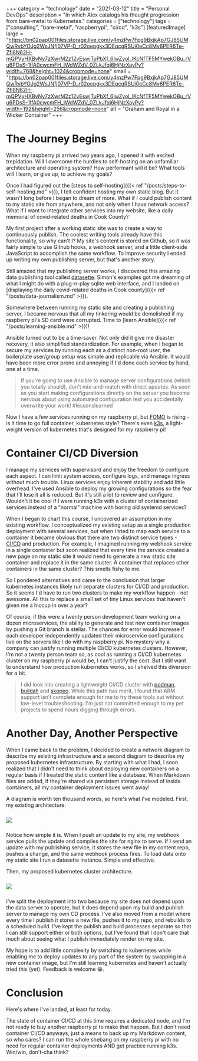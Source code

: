 +++
category = "technology"
date = "2021-03-12"
title = "Personal DevOps"
description = "In which Alex catalogs his thought progression from bare-metal to Kubernetes."
categories = ["technology"]
tags = ["consulting", "bare-metal", "raspberrypi", "ci/cd", "k3s"]
[featuredImage]
  large = "https://bn02pap001files.storage.live.com/y4mzPw7Fpg9BxjkAp7GJ85UMQwRvbYOJg2WsJNfj07VP-D_r02oepgkx3DEqcgRSUi0eCc8Mv6PER6Te-Zfl8N62H-mQPVyHXBvNy7zXwrM2z12vEswjTuPbXf_6IwZyoI_lKcNfTF5MYwekOBu_rVu6PDsS-1lfA0cwcmFH_lWdWZdV_0ZLkJfqj6HjNzXayPy?width=768&height=1024&cropmode=none"
  small = "https://bn02pap001files.storage.live.com/y4mzPw7Fpg9BxjkAp7GJ85UMQwRvbYOJg2WsJNfj07VP-D_r02oepgkx3DEqcgRSUi0eCc8Mv6PER6Te-Zfl8N62H-mQPVyHXBvNy7zXwrM2z12vEswjTuPbXf_6IwZyoI_lKcNfTF5MYwekOBu_rVu6PDsS-1lfA0cwcmFH_lWdWZdV_0ZLkJfqj6HjNzXayPy?width=192&height=256&cropmode=none"
  alt   = "Graham and Royal in a Wicker Container"
+++
# The Journey Begins

When my raspberry pi arrived two years ago, I opened it with excited trepidation. Will I overcome the hurdles to self-hosting on an unfamiliar architecture and operating system? How performant will it be? What tools will I learn, or give up, to achieve my goals?

Once I had figured out the [steps to self-hosting]({{< ref "/posts/steps-to-self-hosting.md" >}}), I felt confident hosting my own static blog. But it wasn't long before I began to dream of more. What if I could publish content to my static site from anywhere, and not only when I have network access? What if I want to integrate other services into my website, like a daily memorial of covid-related deaths in Cook County?

My first project after a working static site was to create a way to continuously publish. The coolest writing tools already have this functionality, so why can't I? My site's content is stored on Github, so it was fairly simple to use Github hooks, a webhook server, and a little client-side JavaScript to accomplish the same workflow. To improve security I ended up writing my own publishing server, but that's another story.

Still amazed that my publishing server works, I discovered this amazing data publishing tool called [datasette](https://github.com/simonw/datasette). Simon's examples got me dreaming of what I might do with a plug-n-play sqlite web interface, and I landed on [displaying the daily covid-related deaths in Cook county]({{< ref "/posts/data-journalism.md" >}}).

Somewhere between running my static site and creating a publishing server, I became nervous that all my tinkering would be demolished if my raspberry pi's SD card were corrupted. Time to [learn Ansible]({{< ref "/posts/learning-ansible.md" >}})!

Ansible turned out to be a time-saver. Not only did it give me disaster recovery, it also simplified standardization. For example, when I began to secure my services by running each as a distinct non-root user, the boilerplate user/group setup was simple and replicable via Ansible. It would have been more error prone and annoying if I'd done each service by hand, one at a time.

> If you're going to use Ansible to manage server configurations (which you totally should), don't mix-and-match with direct updates. As soon as you start making configurations directly on the server you become nervous about using automated configuration lest you accidentally overwrite your work! #lessonslearned

Now I have a few services running on my raspberry pi, but <acronym title="Fear Of Missing Out">FOMO</acronym> is rising - is it time to go full container, kubernetes style? There's even [k3s](https://k3s.io/), a light-weight version of kubernetes that's designed for my raspberry pi!

# Container CI/CD Diversion

I manage my services with supervisord and enjoy the freedom to configure each aspect. I can limit system access, configure logs, and manage ingress without much trouble. Linux services enjoy inherent stability and add little overhead. I've used Ansible to deploy my growing configurations so the fear that I'll lose it all is reduced. But it's still a lot to review and configure. Wouldn't it be cool if I were running k3s with a cluster of containerized services instead of a "normal" machine with boring old systemd services?

When I began to chart this course, I uncovered an assumption in my existing workflow. I conceptualized my existing setup as a single production deployment with several services, but when I tried to map each service to a container it became obvious that there are two distinct service types - <acronym title="Continuous Integration / Continuous Deployment">CI/CD</acronym> and production. For example, I imagined running my webhook service in a single container but soon realized that every time the service created a new page on my static site it would need to generate a new static site container and replace it in the same cluster. A container that replaces other containers in the same cluster? This smells fishy to me.

So I pondered alternatives and came to the conclusion that larger kubernetes instances likely run separate clusters for CI/CD and production. So it seems I'd have to run two clusters to make my workflow happen - not awesome. All this to replace a small set of tiny Linux services that haven't given me a hiccup in over a year?

Of course, if this were a twenty person development team working on a dozen microservices, the ability to generate and test new container images by pushing a Git branch is stellar. The chances for error would increase if each developer independently updated their microservice configurations live on the servers like I do with my raspberry pi. No mystery why a company can justify running multiple CI/CD kubernetes clusters. However, I'm not a twenty person team so, as cool as running a CI/CD kubernetes cluster on my raspberry pi would be, I can't justify the cost. But I still want to understand how production kubernetes works, so I shelved this diversion for a bit.

> I did look into creating a lightweight CI/CD cluster with [podman](https://podman.io/), [buildah](https://buildah.io/) and [skopeo](https://github.com/containers/skopeo). While this path has merit, I found that ARM support isn't complete enough for me to try these tools out without low-level troubleshooting. I'm just not committed enough to my pet projects to spend hours digging through errors.

# Another Day, Another Perspective

When I came back to the problem, I decided to create a network diagram to describe my existing infrastructure and a second diagram to describe my proposed kubernetes infrastructure. By starting with what I had, I soon realized that I didn't need to think about deploying new containers on a regular basis if I treated the static content like a database. When Markdown files are added, if they're shared via persistent storage instead of inside containers, all my container deployment issues went away!

A diagram is worth ten thousand words, so here's what I've modeled. First, my existing architecture.

<img style="background-color: white; padding: 10px 0;" src="../data/arch/bare-metal_deployment.svg" />

Notice how simple it is. When I push an update to my site, my webhook service pulls the update and compiles the site for nginx to serve. If I send an update with my publishing service, it stores the new file in my content repo, pushes a change, and the same webhook process fires. To load data onto my static site I run a datasette instance. Simple and effective.

Then, my proposed kubernetes cluster architecture.

<img style="background-color: white; padding: 10px 0;" src="../data/arch/k3s_deployment.svg" />

I've split the deployment into two because my site does not depend upon the data server to operate, but it does depend upon my build and publish server to manage my own CD process. I've also moved from a model where every time I publish it stores a new file, pushes it to my repo, and rebuilds to a scheduled build. I've kept the publish and buld processes separate so that I can still support either or both options, but I've found that I don't care that much about seeing what I publish immediately render on my site.

My hope is to add little complexity by switching to kubernetes while enabling me to deploy updates to any part of the system by swapping in a new container image, but I'm still learning kubernetes and haven't actually tried this (yet). Feedback is welcome 😁.

# Conclusion

Here's where I've landed, at least for today.

The state of container CI/CD at this time requires a dedicated node, and I'm not ready to buy another raspberry pi to make that happen. But I don't need container CI/CD anyways, just a means to back up my Markdown content, so who cares? I can run the whole shebang on my raspberry pi with no need for regular container deployments AND get practice running k3s. Win/win, don't-cha think?
